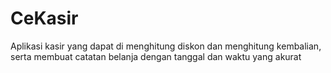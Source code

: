 # CeKasir
Aplikasi kasir yang dapat di menghitung diskon dan menghitung kembalian, serta membuat catatan belanja dengan tanggal dan waktu yang akurat
